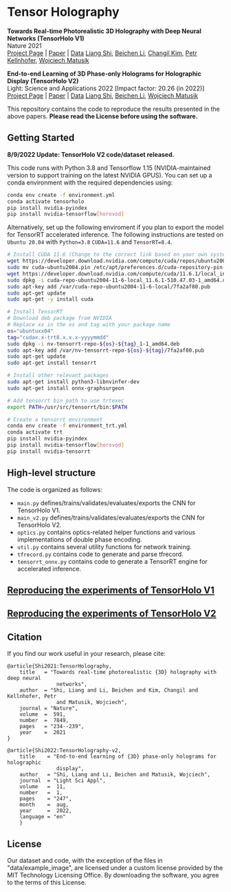 # Tensor Holography

**Towards Real-time Photorealistic 3D Holography with Deep Neural Networks (TensorHolo V1)**\
Nature 2021\
[Project Page](http://cgh.csail.mit.edu)  | [Paper](https://dx.doi.org/10.1038/s41586-020-03152-0) | [Data](https://drive.google.com/drive/folders/1TYDNfrfkehAJiUpDLadjxJzjDdgvC-GT?usp=sharing)
[Liang Shi](https://people.csail.mit.edu/liangs), [Beichen Li](https://www.linkedin.com/in/beichen-li-ba9b34106/), [Changil Kim](https://changilkim.com), [Petr Kellnhofer](https://kellnhofer.xyz), [Wojciech Matusik](https://cdfg.mit.edu/wojciech)

**End-to-end Learning of 3D Phase-only Holograms for Holographic Display (TensorHolo V2)**\
Light: Science and Applications 2022 [Impact factor: 20.26 (in 2022)]\
[Project Page](http://cgh-v2.csail.mit.edu)  | [Paper](https://doi.org/10.1038/s41377-022-00894-6) | [Data](https://drive.google.com/drive/folders/1hlnk_yMjm2aebFillJFxFM1UaiI-INPg?usp=sharing)
[Liang Shi](https://people.csail.mit.edu/liangs), [Beichen Li](https://www.linkedin.com/in/beichen-li-ba9b34106/), [Wojciech Matusik](https://cdfg.mit.edu/wojciech)


This repository contains the code to reproduce the results presented in the above papers. **Please read the License before using the software.**

## Getting Started
**8/9/2022 Update: TensorHolo V2 code/dataset released.**

This code runs with Python 3.8 and Tensorflow 1.15 (NVIDIA-maintained version to support training on the latest NVIDIA GPUS). You can set up a conda environment with the required dependencies using:

```bash
conda env create -f environment.yml
conda activate tensorholo
pip install nvidia-pyindex
pip install nvidia-tensorflow[horovod]
```
Alternatively, set up the following enviroment if you plan to export the model for TensorRT accelerated inference. The following instructions are tested on ```Ubuntu 20.04``` with ```Python=3.8``` ```CUDA=11.6``` and ```TensorRT=8.4```.

``` bash
# Install CUDA 11.6 (Change to the correct link based on your own system)
wget https://developer.download.nvidia.com/compute/cuda/repos/ubuntu2004/x86_64/cuda-ubuntu2004.pin
sudo mv cuda-ubuntu2004.pin /etc/apt/preferences.d/cuda-repository-pin-600
wget https://developer.download.nvidia.com/compute/cuda/11.6.1/local_installers/cuda-repo-ubuntu2004-11-6-local_11.6.1-510.47.03-1_amd64.deb
sudo dpkg -i cuda-repo-ubuntu2004-11-6-local_11.6.1-510.47.03-1_amd64.deb
sudo apt-key add /var/cuda-repo-ubuntu2004-11-6-local/7fa2af80.pub
sudo apt-get update
sudo apt-get -y install cuda

# Install TensorRT
# Download deb package from NVIDIA
# Replace xx in the os and tag with your package name
os="ubuntuxx04"
tag="cudax.x-trt8.x.x.x-yyyymmdd"
sudo dpkg -i nv-tensorrt-repo-${os}-${tag}_1-1_amd64.deb
sudo apt-key add /var/nv-tensorrt-repo-${os}-${tag}/7fa2af80.pub
sudo apt-get update
sudo apt-get install tensorrt

# Install other relevant packages
sudo apt-get install python3-libnvinfer-dev
sudo apt-get install onnx-graphsurgeon

# Add tensorrt bin path to use trtexec
export PATH=/usr/src/tensorrt/bin:$PATH

# Create a tensorrt environment
conda env create -f environment_trt.yml
conda activate trt
pip install nvidia-pyindex
pip install nvidia-tensorflow[horovod]
pip install nvidia-tensorrt
```

## High-level structure

The code is organized as follows:

* ```main.py``` defines/trains/validates/evaluates/exports the CNN for TensorHolo V1.
* ```main_v2.py``` defines/trains/validates/evaluates/exports the CNN for TensorHolo V2.
* ```optics.py``` contains optics-related helper functions and various implementations of double phase encoding.
* ```util.py``` contains several utility functions for network training.
* ```tfrecord.py``` contains code to generate and parse tfrecord.
* ```tensorrt_onnx.py``` contains code to generate a TensorRT engine for accelerated inference.

## [Reproducing the experiments of TensorHolo V1](TensorHolo_v1.md)
## [Reproducing the experiments of TensorHolo V2](TensorHolo_v2.md)


## Citation

If you find our work useful in your research, please cite:

```
@article{Shi2021:TensorHolography,
    title   = "Towards real-time photorealistic {3D} holography with deep neural
                networks",
    author  = "Shi, Liang and Li, Beichen and Kim, Changil and Kellnhofer, Petr
                and Matusik, Wojciech",
    journal = "Nature",
    volume  =  591,
    number  =  7849,
    pages   = "234--239",
    year    =  2021
}
```
```
@article{Shi2022:TensorHolography-v2,
    title    = "End-to-end learning of {3D} phase-only holograms for holographic
                display",
    author   = "Shi, Liang and Li, Beichen and Matusik, Wojciech",
    journal  = "Light Sci Appl",
    volume   =  11,
    number   =  1,
    pages    = "247",
    month    =  aug,
    year     =  2022,
    language = "en"
    } 
```

## License

Our dataset and code, with the exception of the files in "data/example_image", are licensed under a custom license provided by the MIT Technology Licensing Office. By downloading the software, you agree to the terms of this License.
